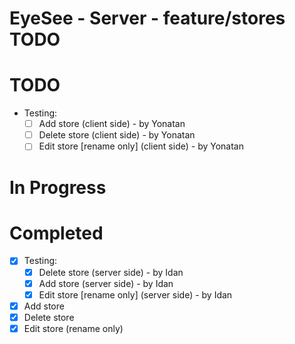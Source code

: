 # EyeSee - Server - feature/stores TODO

# TODO
- Testing:
    - [ ] Add store (client side) - by Yonatan
    - [ ] Delete store (client side) - by Yonatan
    - [ ] Edit store [rename only] (client side) - by Yonatan

# In Progress

# Completed
- [x] Testing:
    - [x] Delete store (server side) - by Idan
    - [x] Add store (server side) - by Idan
    - [x] Edit store [rename only] (server side) - by Idan
- [x] Add store
- [x] Delete store
- [x] Edit store (rename only)